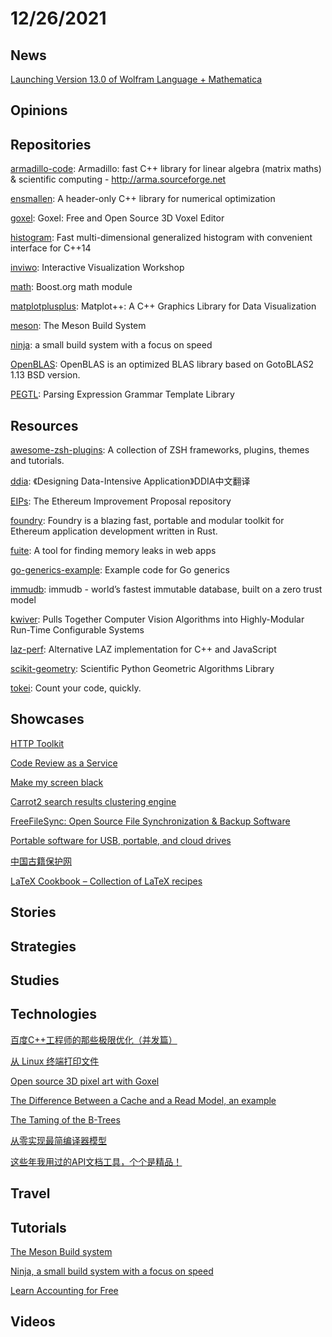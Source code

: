 # 12/26/2021

## News
[Launching Version 13.0 of Wolfram Language + Mathematica](https://blog.wolfram.com/2021/12/13/launching-version-13-0-of-wolfram-language-mathematica/)

## Opinions

## Repositories
[armadillo-code](https://gitlab.com/conradsnicta/armadillo-code): Armadillo: fast C++ library for linear algebra (matrix maths) & scientific computing - http://arma.sourceforge.net

[ensmallen](https://github.com/mlpack/ensmallen): A header-only C++ library for numerical optimization

[goxel](https://github.com/guillaumechereau/goxel): Goxel: Free and Open Source 3D Voxel Editor

[histogram](https://github.com/boostorg/histogram): Fast multi-dimensional generalized histogram with convenient interface for C++14

[inviwo](https://github.com/inviwo/inviwo): Interactive Visualization Workshop

[math](https://github.com/boostorg/math): Boost.org math module

[matplotplusplus](https://github.com/alandefreitas/matplotplusplus): Matplot++: A C++ Graphics Library for Data Visualization

[meson](https://github.com/mesonbuild/meson): The Meson Build System

[ninja](https://github.com/ninja-build/ninja): a small build system with a focus on speed

[OpenBLAS](https://github.com/xianyi/OpenBLAS): OpenBLAS is an optimized BLAS library based on GotoBLAS2 1.13 BSD version.

[PEGTL](https://github.com/taocpp/PEGTL): Parsing Expression Grammar Template Library

## Resources
[awesome-zsh-plugins](https://github.com/unixorn/awesome-zsh-plugins): A collection of ZSH frameworks, plugins, themes and tutorials.

[ddia](https://github.com/Vonng/ddia): 《Designing Data-Intensive Application》DDIA中文翻译

[EIPs](https://github.com/ethereum/EIPs): The Ethereum Improvement Proposal repository

[foundry](https://github.com/gakonst/foundry): Foundry is a blazing fast, portable and modular toolkit for Ethereum application development written in Rust.

[fuite](https://github.com/nolanlawson/fuite): A tool for finding memory leaks in web apps

[go-generics-example](https://github.com/mattn/go-generics-example): Example code for Go generics

[immudb](https://github.com/codenotary/immudb): immudb - world’s fastest immutable database, built on a zero trust model

[kwiver](https://github.com/Kitware/kwiver): Pulls Together Computer Vision Algorithms into Highly-Modular Run-Time Configurable Systems

[laz-perf](https://github.com/hobu/laz-perf): Alternative LAZ implementation for C++ and JavaScript

[scikit-geometry](https://github.com/scikit-geometry/scikit-geometry): Scientific Python Geometric Algorithms Library

[tokei](https://github.com/XAMPPRocky/tokei): Count your code, quickly.

## Showcases
[HTTP Toolkit](https://httptoolkit.tech/)

[Code Review as a Service](https://www.pullrequest.com/)

[Make my screen black](https://allblackscreen.com/)

[Carrot2 search results clustering engine](https://search.carrot2.org/#/search/web)

[FreeFileSync: Open Source File Synchronization & Backup Software](https://freefilesync.org/)

[Portable software for USB, portable, and cloud drives](https://portableapps.com/)

[中国古籍保护网](http://www.nlc.cn/pcab/zy/zhgj_zyk/)

[LaTeX Cookbook – Collection of LaTeX recipes](https://latex-cookbook.net/)

## Stories


## Strategies


## Studies

## Technologies
[百度C++工程师的那些极限优化（并发篇）](https://juejin.cn/post/6974644761391005727)

[从 Linux 终端打印文件](https://linux.cn/article-14099-1.html)

[Open source 3D pixel art with Goxel](https://opensource.com/article/21/12/3d-pixel-art-goxel)

[The Difference Between a Cache and a Read Model, an example](https://blog.arkency.com/difference-between-cache-and-read-model-an-example/)

[The Taming of the B-Trees](https://www.scylladb.com/2021/11/23/the-taming-of-the-b-trees/)

[从零实现最简编译器模型](https://juejin.cn/post/7044180278570385421)

[这些年我用过的API文档工具，个个是精品！](https://mp.weixin.qq.com/s/bETiShLbNdpQHPW6Von58g)

## Travel

## Tutorials
[The Meson Build system](https://mesonbuild.com/)

[Ninja, a small build system with a focus on speed](https://ninja-build.org/)

[Learn Accounting for Free](https://www.accountingcoach.com/)

## Videos
